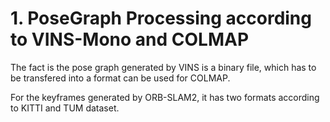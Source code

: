 # 1. PoseGraph Processing according to VINS-Mono and COLMAP

The fact is the pose graph generated by VINS is a binary file, which has to be transfered into a format can be used for COLMAP. <br>

For the keyframes generated by ORB-SLAM2, it has two formats according to KITTI and TUM dataset.